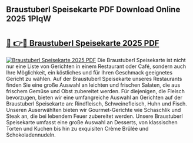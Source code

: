 ## Braustuberl Speisekarte PDF Download Online 2025 1PIqW

# <h2><a href="http://gc8tp2o.nevu.top/?p=Braustuberl+Speisekarte">🔗 👉🔴 Braustuberl Speisekarte 2025 PDF</a></h2>

[![Braustuberl Speisekarte 2025 PDF](https://i.imgur.com/dBaPXMq.png)](http://gc8tp2o.nevu.top/?p=Braustuberl+Speisekarte)
Die Braustuberl Speisekarte ist nicht nur eine Liste von Gerichten in einem Restaurant oder Café, sondern auch Ihre Möglichkeit, ein köstliches und für Ihren Geschmack geeignetes Gericht zu wählen. Auf der Braustuberl Speisekarte unseres Restaurants finden Sie eine große Auswahl an leichten und frischen Salaten, die aus frischem Gemüse und Obst zubereitet werden. Für diejenigen, die Fleisch bevorzugen, bieten wir eine umfangreiche Auswahl an Gerichten auf der Braustuberl Speisekarte an: Rindfleisch, Schweinefleisch, Huhn und Fisch. Unseren Auserwählten bieten wir Gourmet-Gerichte wie Schaschlik und Steak an, die bei lebendem Feuer zubereitet werden. Unsere Braustuberl Speisekarte umfasst eine große Auswahl an Desserts, von klassischen Torten und Kuchen bis hin zu exquisiten Crème Brûlée und Schokoladennudeln.
